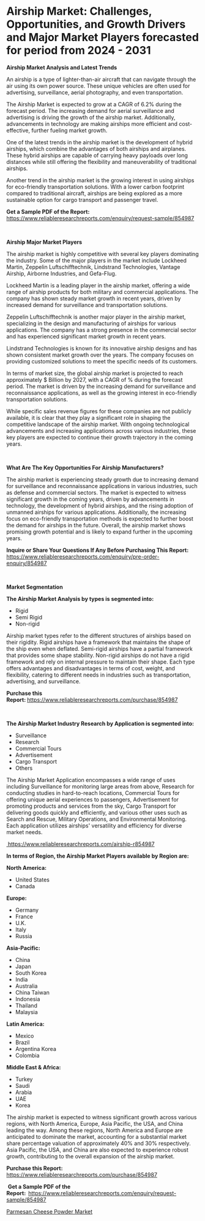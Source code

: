 <p><h1>Airship Market: Challenges, Opportunities, and Growth Drivers and Major Market Players forecasted for period from 2024 - 2031</h1></p><p><strong>Airship Market Analysis and Latest Trends</strong></p>
<p><p>An airship is a type of lighter-than-air aircraft that can navigate through the air using its own power source. These unique vehicles are often used for advertising, surveillance, aerial photography, and even transportation.</p><p>The Airship Market is expected to grow at a CAGR of 6.2% during the forecast period. The increasing demand for aerial surveillance and advertising is driving the growth of the airship market. Additionally, advancements in technology are making airships more efficient and cost-effective, further fueling market growth.</p><p>One of the latest trends in the airship market is the development of hybrid airships, which combine the advantages of both airships and airplanes. These hybrid airships are capable of carrying heavy payloads over long distances while still offering the flexibility and maneuverability of traditional airships.</p><p>Another trend in the airship market is the growing interest in using airships for eco-friendly transportation solutions. With a lower carbon footprint compared to traditional aircraft, airships are being explored as a more sustainable option for cargo transport and passenger travel.</p></p>
<p><strong>Get a Sample PDF of the Report:&nbsp;</strong> <a href="https://www.reliableresearchreports.com/enquiry/request-sample/854987">https://www.reliableresearchreports.com/enquiry/request-sample/854987</a></p>
<p>&nbsp;</p>
<p><strong>Airship Major Market Players</strong></p>
<p><p>The airship market is highly competitive with several key players dominating the industry. Some of the major players in the market include Lockheed Martin, Zeppelin Luftschifftechnik, Lindstrand Technologies, Vantage Airship, Airborne Industries, and Gefa-Flug.</p><p>Lockheed Martin is a leading player in the airship market, offering a wide range of airship products for both military and commercial applications. The company has shown steady market growth in recent years, driven by increased demand for surveillance and transportation solutions.</p><p>Zeppelin Luftschifftechnik is another major player in the airship market, specializing in the design and manufacturing of airships for various applications. The company has a strong presence in the commercial sector and has experienced significant market growth in recent years.</p><p>Lindstrand Technologies is known for its innovative airship designs and has shown consistent market growth over the years. The company focuses on providing customized solutions to meet the specific needs of its customers.</p><p>In terms of market size, the global airship market is projected to reach approximately $ Billion by 2027, with a CAGR of % during the forecast period. The market is driven by the increasing demand for surveillance and reconnaissance applications, as well as the growing interest in eco-friendly transportation solutions.</p><p>While specific sales revenue figures for these companies are not publicly available, it is clear that they play a significant role in shaping the competitive landscape of the airship market. With ongoing technological advancements and increasing applications across various industries, these key players are expected to continue their growth trajectory in the coming years.</p></p>
<p>&nbsp;</p>
<p><strong>What Are The Key Opportunities For Airship Manufacturers?</strong></p>
<p><p>The airship market is experiencing steady growth due to increasing demand for surveillance and reconnaissance applications in various industries, such as defense and commercial sectors. The market is expected to witness significant growth in the coming years, driven by advancements in technology, the development of hybrid airships, and the rising adoption of unmanned airships for various applications. Additionally, the increasing focus on eco-friendly transportation methods is expected to further boost the demand for airships in the future. Overall, the airship market shows promising growth potential and is likely to expand further in the upcoming years.</p></p>
<p><strong>Inquire or Share Your Questions If Any Before Purchasing This Report:</strong> <a href="https://www.reliableresearchreports.com/enquiry/pre-order-enquiry/854987">https://www.reliableresearchreports.com/enquiry/pre-order-enquiry/854987</a></p>
<p>&nbsp;</p>
<p><strong>Market Segmentation</strong></p>
<p><strong>The Airship Market Analysis by types is segmented into:</strong></p>
<p><ul><li>Rigid</li><li>Semi Rigid</li><li>Non-rigid</li></ul></p>
<p><p>Airship market types refer to the different structures of airships based on their rigidity. Rigid airships have a framework that maintains the shape of the ship even when deflated. Semi-rigid airships have a partial framework that provides some shape stability. Non-rigid airships do not have a rigid framework and rely on internal pressure to maintain their shape. Each type offers advantages and disadvantages in terms of cost, weight, and flexibility, catering to different needs in industries such as transportation, advertising, and surveillance.</p></p>
<p><strong>Purchase this Report:&nbsp;</strong><a href="https://www.reliableresearchreports.com/purchase/854987">https://www.reliableresearchreports.com/purchase/854987</a></p>
<p>&nbsp;</p>
<p><strong>The Airship Market Industry Research by Application is segmented into:</strong></p>
<p><ul><li>Surveillance</li><li>Research</li><li>Commercial Tours</li><li>Advertisement</li><li>Cargo Transport</li><li>Others</li></ul></p>
<p><p>The Airship Market Application encompasses a wide range of uses including Surveillance for monitoring large areas from above, Research for conducting studies in hard-to-reach locations, Commercial Tours for offering unique aerial experiences to passengers, Advertisement for promoting products and services from the sky, Cargo Transport for delivering goods quickly and efficiently, and various other uses such as Search and Rescue, Military Operations, and Environmental Monitoring. Each application utilizes airships' versatility and efficiency for diverse market needs.</p></p>
<p><a href="https://www.reliableresearchreports.com/airship-r854987">&nbsp;https://www.reliableresearchreports.com/airship-r854987</a></p>
<p><strong>In terms of Region, the Airship Market Players available by Region are:</strong></p>
<p>
    <p> <strong> North America: </strong>
        <ul>
            <li>United States</li>
            <li>Canada</li>
        </ul>
        </p> 
    <p> <strong> Europe: </strong>
        <ul>
            <li>Germany</li>
            <li>France</li>
            <li>U.K.</li>
            <li>Italy</li>
            <li>Russia</li>
        </ul>
        </p> 
    <p> <strong> Asia-Pacific: </strong>
        <ul>
            <li>China</li>
            <li>Japan</li>
            <li>South Korea</li>
            <li>India</li>
            <li>Australia</li>
            <li>China Taiwan</li>
            <li>Indonesia</li>
            <li>Thailand</li>
            <li>Malaysia</li>
        </ul>
        </p> 
    <p> <strong> Latin America: </strong>
        <ul>
            <li>Mexico</li>
            <li>Brazil</li>
            <li>Argentina Korea</li>
            <li>Colombia</li>
        </ul>
        </p> 
    <p> <strong> Middle East & Africa: </strong>
        <ul>
            <li>Turkey</li>
            <li>Saudi</li>
            <li>Arabia</li>
            <li>UAE</li>
            <li>Korea</li>
        </ul>
    </p>
    </p>
<p><p>The airship market is expected to witness significant growth across various regions, with North America, Europe, Asia Pacific, the USA, and China leading the way. Among these regions, North America and Europe are anticipated to dominate the market, accounting for a substantial market share percentage valuation of approximately 40% and 30% respectively. Asia Pacific, the USA, and China are also expected to experience robust growth, contributing to the overall expansion of the airship market.</p></p>
<p><strong>Purchase this Report: </strong><a href="https://www.reliableresearchreports.com/purchase/854987">https://www.reliableresearchreports.com/purchase/854987</a></p>
<p>&nbsp;<strong>Get a Sample PDF of the Report:&nbsp;&nbsp;</strong><a href="https://www.reliableresearchreports.com/enquiry/request-sample/854987">https://www.reliableresearchreports.com/enquiry/request-sample/854987</a></p>
<p><strong></strong></p>
<p><p><a href="https://gamy-alyssum-396.notion.site/Parmesan-Cheese-Powder-Market-Focuses-on-Market-Share-Size-and-Projected-Forecast-Till-2031-56fa7876307c4693bfc12259ee772797">Parmesan Cheese Powder Market</a></p></p>